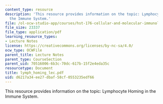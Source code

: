 ```yaml
---
content_type: resource
description: 'This resource provides information on the topic: Lymphocyte Homing in
  the Immune System.'
file: /ol-ocw-studio-app/courses/hst-176-cellular-and-molecular-immunology-fall-2005/d6217a34ee27dbaf58cf0553235edf66_lymph_homing_lec.pdf
file_size: 23337
file_type: application/pdf
learning_resource_types:
- Lecture Notes
license: https://creativecommons.org/licenses/by-nc-sa/4.0/
ocw_type: OCWFile
parent_title: Lecture Notes
parent_type: CourseSection
parent_uid: 70516006-6b3c-70dc-617b-15f2e4eda35c
resourcetype: Document
title: lymph_homing_lec.pdf
uid: d6217a34-ee27-dbaf-58cf-0553235edf66
---
```

This resource provides information on the topic: Lymphocyte Homing in the Immune System.